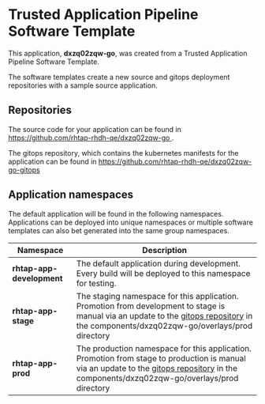 # Trusted Application Pipeline Software Template

This application, **dxzq02zqw-go**, was created from a Trusted Application Pipeline Software Template.

The software templates create a new source and gitops deployment repositories with a sample source application. 

## Repositories

The source code for your application can be found in [https://github.com/rhtap-rhdh-qe/dxzq02zqw-go ](https://github.com/rhtap-rhdh-qe/dxzq02zqw-go ).
 
The gitops repository, which contains the kubernetes manifests for the application can be found in 
[https://github.com/rhtap-rhdh-qe/dxzq02zqw-go-gitops ](https://github.com/rhtap-rhdh-qe/dxzq02zqw-go-gitops ) 

## Application namespaces 

The default application will be found in the following namespaces. Applications can be deployed into unique namespaces or multiple software templates can also bet generated into the same group namespaces.  

|  Namespace   |  Description   |  
| -------- | -------- |   
| **rhtap-app-development** | The default application during development. Every build will be deployed to this namespace for testing. | 
| **rhtap-app-stage** | The staging namespace for this application. Promotion from development to stage is manual via an update to the [gitops repository](https://github.com/rhtap-rhdh-qe/dxzq02zqw-go-gitops ) in the components/dxzq02zqw-go/overlays/prod directory |  
| **rhtap-app-prod** | The production namespace for this application. Promotion from stage to production is manual via an update to the [gitops repository](https://github.com/rhtap-rhdh-qe/dxzq02zqw-go-gitops ) in the components/dxzq02zqw-go/overlays/prod directory | 